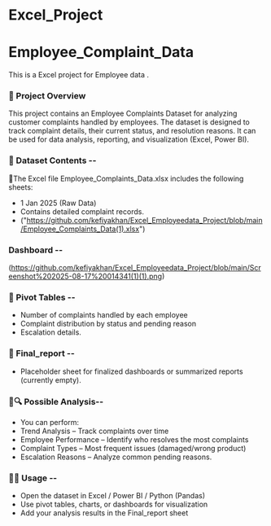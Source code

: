 # Excel_Project
# Employee_Complaint_Data
This is a Excel project for Employee data . 


### 📖 Project Overview

This project contains an Employee Complaints Dataset for analyzing customer complaints handled by employees. The dataset is designed to track complaint details, their current status, and resolution reasons. It can be used for data analysis, reporting, and visualization (Excel, Power BI).




 ### 📂 Dataset Contents --

 🔹The Excel file Employee_Complaints_Data.xlsx includes the following sheets:

 - 1 Jan 2025 (Raw Data)
-  Contains detailed complaint records.
-  ("https://github.com/kefiyakhan/Excel_Employeedata_Project/blob/main/Employee_Complaints_Data(1).xlsx")


### Dashboard --
(https://github.com/kefiyakhan/Excel_Employeedata_Project/blob/main/Screenshot%202025-08-17%20014341(1)(1).png)
  



### 🔹 Pivot Tables --

- Number of complaints handled by each employee
- Complaint distribution by status and pending reason
- Escalation details.




### 🔹 Final_report --
- Placeholder sheet for finalized dashboards or summarized reports (currently empty).





### 🔹🔍 Possible Analysis--

- You can perform:
- Trend Analysis – Track complaints over time
- Employee Performance – Identify who resolves the most complaints
- Complaint Types – Most frequent issues (damaged/wrong product)
- Escalation Reasons – Analyze common pending reasons.




### 🔹🚀 Usage --

- Open the dataset in Excel / Power BI / Python (Pandas)
- Use pivot tables, charts, or dashboards for visualization
- Add your analysis results in the Final_report sheet
